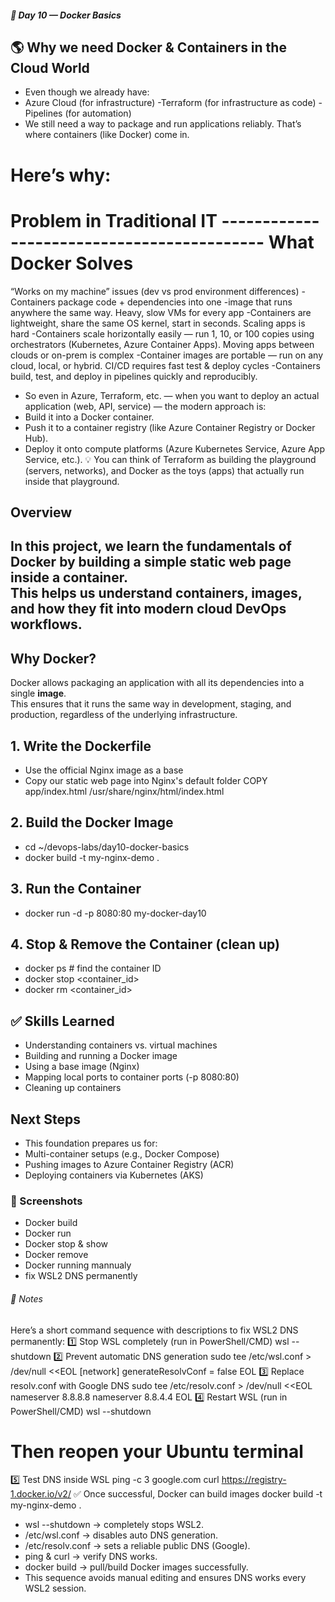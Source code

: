 ##### 📄 Day 10 — Docker Basics

## 🌎 Why we need Docker & Containers in the Cloud World
- Even though we already have:
- Azure Cloud (for infrastructure) -Terraform (for infrastructure as code) -Pipelines (for automation)
- We still need a way to package and run applications reliably. That’s where containers (like Docker) come in.

# Here’s why:
# Problem in Traditional IT	     -------------------------------------------     What Docker Solves

“Works on my machine” issues (dev vs prod environment differences)	            -Containers package code + dependencies into one 
                                                                                -image that runs anywhere the same way.
Heavy, slow VMs for every app	                                                -Containers are lightweight, share the same OS kernel,
                                                                                 start in seconds.
Scaling apps is hard	                                                        -Containers scale horizontally easily — run 1, 10, or
                                                                                 100 copies using orchestrators (Kubernetes, Azure 
                                                                                 Container Apps).
Moving apps between clouds or on-prem is complex	                            -Container images are portable — run on any cloud, 
                                                                                 local, or hybrid.
CI/CD requires fast test & deploy cycles	                                    -Containers build, test, and deploy in pipelines 
                                                                                 quickly and reproducibly.
- So even in Azure, Terraform, etc. — when you want to deploy an actual application (web, API, service) — the modern approach is:
- Build it into a Docker container.
- Push it to a container registry (like Azure Container Registry or Docker Hub).
- Deploy it onto compute platforms (Azure Kubernetes Service, Azure App Service, etc.).
💡 You can think of Terraform as building the playground (servers, networks), and Docker as the toys (apps) that actually run inside that playground.

## Overview
In this project, we learn the fundamentals of Docker by building a simple static web page inside a container.  
This helps us understand **containers**, **images**, and how they fit into modern cloud DevOps workflows.
---
## Why Docker?
Docker allows packaging an application with all its dependencies into a single **image**.  
This ensures that it runs the same way in development, staging, and production, regardless of the underlying infrastructure.

## 1. Write the Dockerfile
- Use the official Nginx image as a base
- Copy our static web page into Nginx's default folder
  COPY app/index.html /usr/share/nginx/html/index.html

## 2. Build the Docker Image
- cd ~/devops-labs/day10-docker-basics
- docker build -t my-nginx-demo .

## 3. Run the Container
- docker run -d -p 8080:80 my-docker-day10

## 4. Stop & Remove the Container (clean up)
- docker ps    # find the container ID
- docker stop <container_id>
- docker rm <container_id>

## ✅ Skills Learned
- Understanding containers vs. virtual machines
- Building and running a Docker image
- Using a base image (Nginx)
- Mapping local ports to container ports (-p 8080:80)
- Cleaning up containers

## Next Steps
- This foundation prepares us for:
- Multi-container setups (e.g., Docker Compose)
- Pushing images to Azure Container Registry (ACR)
- Deploying containers via Kubernetes (AKS)

### 📸 Screenshots
- Docker build
- Docker run
- Docker stop & show
- Docker remove
- Docker running mannualy
- fix WSL2 DNS permanently

###### 🔎 Notes
Here’s a short command sequence with descriptions to fix WSL2 DNS permanently:
1️⃣ Stop WSL completely (run in PowerShell/CMD)
   wsl --shutdown
2️⃣ Prevent automatic DNS generation
   sudo tee /etc/wsl.conf > /dev/null <<EOL
   [network]
   generateResolvConf = false
   EOL
3️⃣ Replace resolv.conf with Google DNS
   sudo tee /etc/resolv.conf > /dev/null <<EOL
   nameserver 8.8.8.8
   nameserver 8.8.4.4
   EOL
4️⃣ Restart WSL (run in PowerShell/CMD)
   wsl --shutdown
# Then reopen your Ubuntu terminal
5️⃣ Test DNS inside WSL
   ping -c 3 google.com
   curl https://registry-1.docker.io/v2/
✅ Once successful, Docker can build images
   docker build -t my-nginx-demo .
- wsl --shutdown → completely stops WSL2.
- /etc/wsl.conf → disables auto DNS generation.
- /etc/resolv.conf → sets a reliable public DNS (Google).
- ping & curl → verify DNS works.
- docker build → pull/build Docker images successfully.
- This sequence avoids manual editing and ensures DNS works every WSL2 session.
